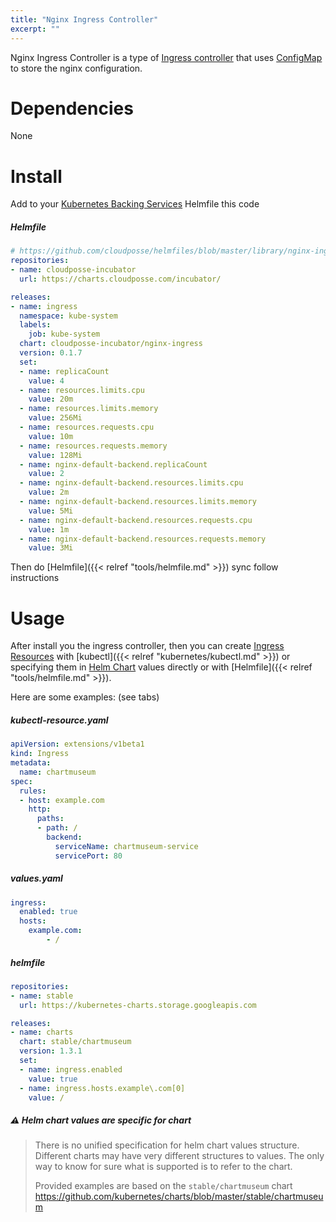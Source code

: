 ```yaml
---
title: "Nginx Ingress Controller"
excerpt: ""
---
```

Nginx Ingress Controller is a type of [Ingress controller](https://kubernetes.io/docs/concepts/services-networking/ingress/#ingress-controllers) that uses [ConfigMap](https://kubernetes.io/docs/tasks/configure-pod-container/configure-pod-configmap/#create-a-configmap) to store the nginx configuration.
# Dependencies

None
# Install

Add to your [Kubernetes Backing Services](doc:backing-services) Helmfile this code

##### Helmfile
```yaml
# https://github.com/cloudposse/helmfiles/blob/master/library/nginx-ingress.yaml
repositories:
- name: cloudposse-incubator
  url: https://charts.cloudposse.com/incubator/

releases:
- name: ingress
  namespace: kube-system
  labels:
    job: kube-system
  chart: cloudposse-incubator/nginx-ingress
  version: 0.1.7
  set:
  - name: replicaCount
    value: 4
  - name: resources.limits.cpu
    value: 20m
  - name: resources.limits.memory
    value: 256Mi
  - name: resources.requests.cpu
    value: 10m
  - name: resources.requests.memory
    value: 128Mi
  - name: nginx-default-backend.replicaCount
    value: 2
  - name: nginx-default-backend.resources.limits.cpu
    value: 2m
  - name: nginx-default-backend.resources.limits.memory
    value: 5Mi
  - name: nginx-default-backend.resources.requests.cpu
    value: 1m
  - name: nginx-default-backend.resources.requests.memory
    value: 3Mi
```

Then do [Helmfile]({{< relref "tools/helmfile.md" >}}) sync follow instructions

# Usage

After install you the ingress controller, then you can create [Ingress Resources](/kubernetes-backing-services/ingress/) with [kubectl]({{< relref "kubernetes/kubectl.md" >}}) or specifying them in [Helm Chart](/helm-charts) values directly or with [Helmfile]({{< relref "tools/helmfile.md" >}}).

Here are some examples: (see tabs)

##### kubectl-resource.yaml
```yaml
apiVersion: extensions/v1beta1
kind: Ingress
metadata:
  name: chartmuseum
spec:
  rules:
  - host: example.com
    http:
      paths:
      - path: /
        backend:
          serviceName: chartmuseum-service
          servicePort: 80
```


##### values.yaml
```yaml
ingress:
  enabled: true
  hosts:
    example.com:
        - /
```


##### helmfile
```yaml
repositories:
- name: stable
  url: https://kubernetes-charts.storage.googleapis.com

releases:
- name: charts
  chart: stable/chartmuseum
  version: 1.3.1
  set:
  - name: ingress.enabled
    value: true
  - name: ingress.hosts.example\.com[0]
    value: /

```



##### :warning: Helm chart values are specific for chart
> There is no unified specification for helm chart values structure. Different charts may have very different structures to values. The only way to know for sure what is supported is to refer to the chart.
 >
 >Provided examples are based on the `stable/chartmuseum` chart https://github.com/kubernetes/charts/blob/master/stable/chartmuseum
